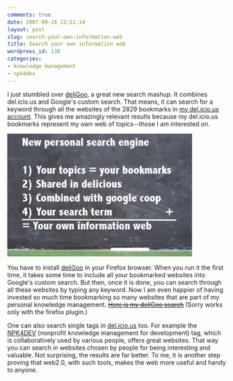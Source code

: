 ```yaml
---
comments: true
date: 2007-09-16 22:51:14
layout: post
slug: search-your-own-information-web
title: Search your own information web
wordpress_id: 138
categories:
- knowledge management
- npk4dev
---
```


I just stumbled over [deliGoo](http://www.deligoo.com/en/), a great new search mashup. It combines del.icio.us and Google's custom search. That means, it can search for a keyword through all the websites of the 2829 bookmarks in [my del.icio.us account](http://del.icio.us/ckreutz). This gives me amazingly relevant results because my del.icio.us bookmarks represent my own web of topics--those I am interested on.

[![information_web.jpg](/images/information_web.jpg)]()

You have to install [deliGoo](http://www.deligoo.com/en/) in your Firefox browser. When you run it the first time, it takes some time to include all your bookmarked websites into Google's custom search. But then, once it is done, you can search through all these websites by typing any keyword. Now I am even happier of  having invested so much time bookmarking so many websites that are part of my personal knowledge management. [<strike>Here is my deliGoo search</strike>](http://www.search.deligoo.com/results.htm?cref=http%3A%2F%2Fwww.search.deligoo.com%2Fxml.php%3Fauth%3Ddcaf0ca7ab96ee3a2ec10c95def188eb&q=&sa=Search&client=pub-3954552390683645&cof=FORID%3A10&channel=6843236592&n=ckreutz&t=#0) (Sorry works only with the firefox plugin.)

One can also search single tags in [del.icio.us](http://del.icio.us/) too. For example the [NPK4DEV](http://del.icio.us/tag/npk4dev) (nonprofit knowledge management for development) tag, which is collaboratively used by various people, offers great websites. That way you can search in websites chosen by people for being interesting and valuable. Not surprising, the results are far better. To me, it is another step proving that web2.0, with such tools, makes the web more useful and handy to anyone.
